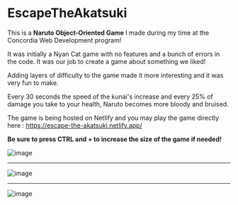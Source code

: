 # EscapeTheAkatsuki

This is a **Naruto Object-Oriented Game** I made during my time at the Concordia Web Development program!

It was initially a Nyan Cat game with no features and a bunch of errors in the code. It was our job to create a game about something we liked!

Adding layers of difficulty to the game made it more interesting and it was very fun to make.

Every 30 seconds the speed of the kunai's increase and every 25% of damage you take to your health, Naruto becomes more bloody and bruised.

The game is being hosted on Netlify and you may play the game directly here : https://escape-the-akatsuki.netlify.app/

**Be sure to press CTRL and + to increase the size of the game if needed!**

![image](https://user-images.githubusercontent.com/88402657/148926555-22d364bc-cdaf-4fdf-a712-971571b857a1.png)

---

![image](https://user-images.githubusercontent.com/88402657/148926807-31216d58-0f41-45a1-991f-fed21b57bafb.png)

---

![image](https://user-images.githubusercontent.com/88402657/148926661-390ba8d3-e25c-4741-b14c-1caa1cbb09cb.png)
